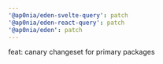 ```yaml
---
'@ap0nia/eden-svelte-query': patch
'@ap0nia/eden-react-query': patch
'@ap0nia/eden': patch
---
```


feat: canary changeset for primary packages
